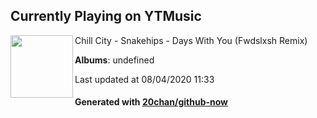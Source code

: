 ## Currently Playing on YTMusic

[<img align="left" width="100" src="https://i.ytimg.com/vi/aiC5bdaEdaU/sddefault.jpg?sqp=-oaymwEWCJADEOEBIAQqCghqEJQEGHgg6AJIWg&rs">](https://music.youtube.com/channel/UCrZsKQXXq652czHn8XmOIEw)

Chill City - Snakehips - Days With You (Fwdslxsh Remix)

**Albums**: undefined

Last updated at 08/04/2020 11:33

#### Generated with [20chan/github-now](https://github.com/20chan/github-now)


<!--
**20chan/20chan** is a ✨ _special_ ✨ repository because its `README.md` (this file) appears on your GitHub profile.

Here are some ideas to get you started:

- 🔭 I’m currently working on ...
- 🌱 I’m currently learning ...
- 👯 I’m looking to collaborate on ...
- 🤔 I’m looking for help with ...
- 💬 Ask me about ...
- 📫 How to reach me: ...
- 😄 Pronouns: ...
- ⚡ Fun fact: ...
-->
